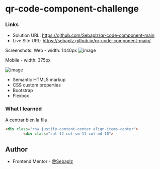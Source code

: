 # qr-code-component-challenge

### Links

- Solution URL: https://github.com/Sebaplz/qr-code-component-main
- Live Site URL: https://sebaplz.github.io/qr-code-component-main/

Screenshots:
Web - width: 1440px
![image](https://user-images.githubusercontent.com/51845541/190842656-f4856f6c-9eb9-4438-999f-b9a276ac9668.png)

Mobile - width: 375px

![image](https://user-images.githubusercontent.com/51845541/190842631-6118e0e4-f18c-40f7-8ed2-7bc4732145b5.png)


- Semantic HTML5 markup
- CSS custom properties
- Bootstrap
- Flexbox

### What I learned
A centrar bien la fila
```html
<div class="row justify-content-center align-items-center">
        <div class="col-12 col-sm-11 col-md-10">
```


## Author
- Frontend Mentor - [@Sebaplz](https://www.frontendmentor.io/profile/Sebaplz)

